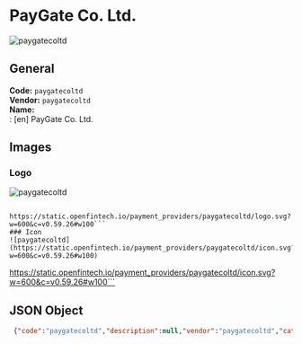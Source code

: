 # PayGate Co. Ltd. 
![paygatecoltd](https://static.openfintech.io/payment_providers/paygatecoltd/logo.svg?w=600&c=v0.59.26#w100)  
## General 
**Code:** `paygatecoltd`  
**Vendor:** `paygatecoltd`  
**Name:**  
:	[en] PayGate Co. Ltd.  
## Images 
### Logo 
![paygatecoltd](https://static.openfintech.io/payment_providers/paygatecoltd/logo.svg?w=600&c=v0.59.26#w100)  
```
 https://static.openfintech.io/payment_providers/paygatecoltd/logo.svg?w=600&c=v0.59.26#w100```  
### Icon 
![paygatecoltd](https://static.openfintech.io/payment_providers/paygatecoltd/icon.svg?w=600&c=v0.59.26#w100)  
```
 https://static.openfintech.io/payment_providers/paygatecoltd/icon.svg?w=600&c=v0.59.26#w100```  
## JSON Object 
```json
 {"code":"paygatecoltd","description":null,"vendor":"paygatecoltd","categories":null,"countries":null,"payment_method":null,"payout_method":null,"metadata":{"about_payments_code":"paygatecoltd"},"name":{"en":"PayGate Co. Ltd."}}```  
